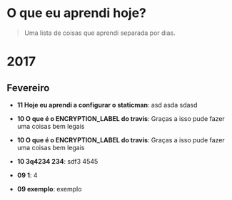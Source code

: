 # O que eu aprendi hoje?

> Uma lista de coisas que aprendi separada por dias.


# 2017

## Fevereiro

* **11 Hoje eu aprendi a configurar o staticman**: asd asda sdasd 

* **10 O que é o ENCRYPTION_LABEL do travis**: Graças a isso pude fazer uma coisas bem legais 

* **10 O que é o ENCRYPTION_LABEL do travis**: Graças a isso pude fazer uma coisas bem legais 

* **10 3q4234 234**: sdf3 4545 

* **09 1**: 4 

* **09 exemplo**: exemplo 
